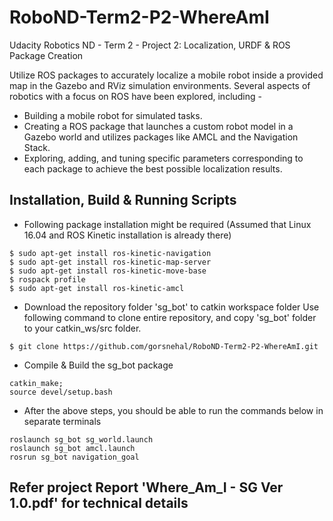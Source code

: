 # RoboND-Term2-P2-WhereAmI
Udacity Robotics ND - Term 2 - Project 2: Localization, URDF &amp; ROS Package Creation

Utilize ROS packages to accurately localize a mobile robot inside a provided map in the Gazebo and RViz simulation environments.
Several aspects of robotics with a focus on ROS have been explored, including -
* Building a mobile robot for simulated tasks.
* Creating a ROS package that launches a custom robot model in a Gazebo world and utilizes packages like AMCL and the Navigation Stack.
* Exploring, adding, and tuning specific parameters corresponding to each package to achieve the best possible localization results.

## Installation, Build & Running Scripts ##

* Following package installation might be required (Assumed that Linux 16.04 and ROS Kinetic installation is already there)
```
$ sudo apt-get install ros-kinetic-navigation
$ sudo apt-get install ros-kinetic-map-server
$ sudo apt-get install ros-kinetic-move-base
$ rospack profile
$ sudo apt-get install ros-kinetic-amcl
```

* Download the repository folder 'sg_bot' to catkin workspace folder
Use following command to clone entire repository, and copy 'sg_bot' folder to your catkin_ws/src folder.
```
$ git clone https://github.com/gorsnehal/RoboND-Term2-P2-WhereAmI.git
```
* Compile & Build the sg_bot package
```
catkin_make; 
source devel/setup.bash
```
* After the above steps, you should be able to run the commands below in separate terminals
```
roslaunch sg_bot sg_world.launch
roslaunch sg_bot amcl.launch
rosrun sg_bot navigation_goal
```

## Refer project Report 'Where_Am_I - SG Ver 1.0.pdf' for technical details ##